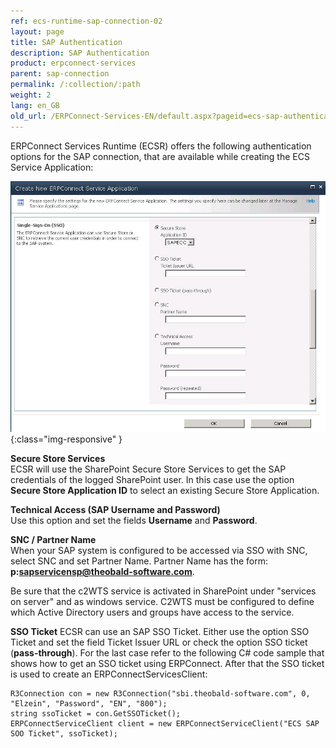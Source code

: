 ```yaml
---
ref: ecs-runtime-sap-connection-02
layout: page
title: SAP Authentication
description: SAP Authentication
product: erpconnect-services
parent: sap-connection
permalink: /:collection/:path
weight: 2
lang: en_GB
old_url: /ERPConnect-Services-EN/default.aspx?pageid=ecs-sap-authentication
---
```


ERPConnect Services Runtime (ECSR) offers the following authentication options for the SAP connection, that are available while creating the ECS Service Application: 

![ECS-SAP-Authentication](/img/content/ECS-SAP-Authentication.jpg){:class="img-responsive" }

**Secure Store Services**<br>
ECSR will use the SharePoint Secure Store Services  to get the SAP credentials of the logged SharePoint user.
In this case use the option **Secure Store Application ID** to select an existing Secure Store Application.

**Technical Access (SAP Username and Password)**<br>
Use this option and set the fields **Username** and **Password**.

**SNC / Partner Name**<br>
When your SAP system is configured to be accessed via SSO with SNC, select SNC and set Partner Name.
Partner Name has the form: **p:sapservicensp@theobald-software.com**. 

Be sure that the c2WTS service is activated in SharePoint under "services on server" and as windows service.
C2WTS must be configured to define which Active Directory users and groups have access to the service. 

**SSO Ticket**
ECSR can use an SAP SSO Ticket. Either use the option SSO Ticket and set the field Ticket Issuer URL or check the option SSO ticket (**pass-through**). For the last case refer to the following C# code sample that shows how to get an SSO ticket using ERPConnect. After that the SSO ticket is used to create an ERPConnectServicesClient:

```
R3Connection con = new R3Connection("sbi.theobald-software.com", 0, "Elzein", "Password", "EN", "800");
string ssoTicket = con.GetSSOTicket();
ERPConnectServiceClient client = new ERPConnectServiceClient("ECS SAP SOO Ticket", ssoTicket);
```